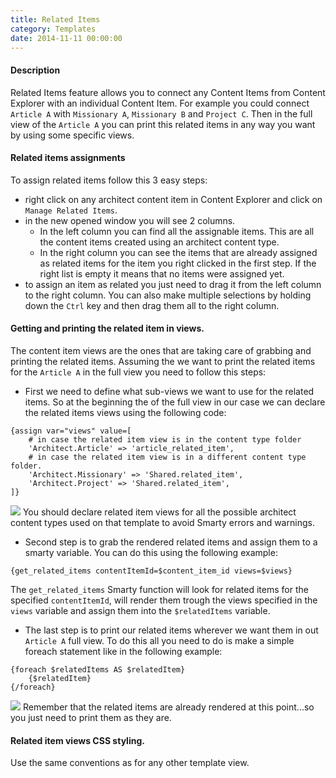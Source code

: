 ```yaml
---
title: Related Items
category: Templates
date: 2014-11-11 00:00:00
---
```


#### Description
Related Items feature allows you to connect any Content Items from Content Explorer with an individual Content Item. For example you could connect `Article A` with `Missionary A`, `Missionary B` and `Project C`. Then in the full view of the `Article A` you can print this related items in any way you want by using some specific views.

#### Related items assignments
To assign related items follow this 3 easy steps:
- right click on any architect content item in Content Explorer and click on `Manage Related Items`.
- in the new opened window you will see 2 columns.
    - In the left column you can find all the assignable items. This are all the content items created using an architect content type.
    - In the right column you can see the items that are already assigned as related items for the item you right clicked in the first step. If the right list is empty it means that no items were assigned yet.
- to assign an item as related you just need to drag it from the left column to the right column. You can also make multiple selections by holding down the `Ctrl` key and then drag them all to the right column.

#### Getting and printing the related item in views.

The content item views are the ones that are taking care of grabbing and printing the related items. Assuming the we want to print the related items for the `Article A` in the full view you need to follow this steps:

- First we need to define what sub-views we want to use for the related items. So at the beginning the of the full view in our case we can declare the related items views using the following code:

```smarty
{assign var="views" value=[
    # in case the related item view is in the content type folder
    'Architect.Article' => 'article_related_item',
    # in case the related item view is in a different content type folder.
    'Architect.Missionary' => 'Shared.related_item',
    'Architect.Project' => 'Shared.related_item',
]}
```

![](https://github.com/sitestacker/sitestacker-wiki/blob/wiki-resources/images/icons/important.png) You should declare related item views for all the possible architect content types used on that template to avoid Smarty errors and warnings.

- Second step is to grab the rendered related items and assign them to a smarty variable. You can do this using the following example:

```smarty
{get_related_items contentItemId=$content_item_id views=$views}
```

The `get_related_items` Smarty function will look for related items for the specified `contentItemId`, will render them trough the views specified in the `views` variable and assign them into the `$relatedItems` variable.

- The last step is to print our related items wherever we want them in out `Article A` full view. To do this all you need to do is make a simple foreach statement like in the following example:

```smarty
{foreach $relatedItems AS $relatedItem}
    {$relatedItem}
{/foreach}
```

![](https://github.com/sitestacker/sitestacker-wiki/blob/wiki-resources/images/icons/important.png) Remember that the related items are already rendered at this point...so you just need to print them as they are.

#### Related item views CSS styling.
Use the same conventions as for any other template view.
